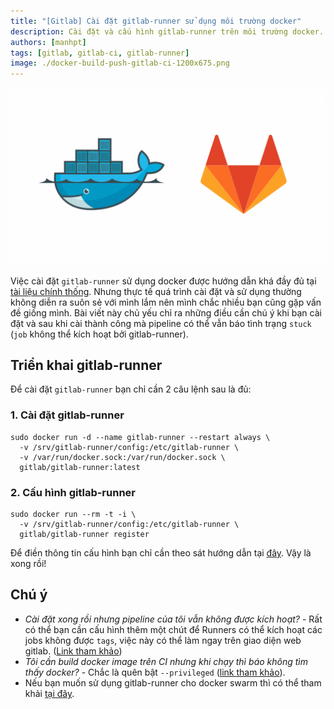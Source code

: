 ```yaml
---
title: "[Gitlab] Cài đặt gitlab-runner sử dụng môi trường docker"
description: Cài đặt và cấu hình gitlab-runner trên môi trường docker. Cài đặt gitlab-runner thành công nhưng job không được kích hoạt.
authors: [manhpt]
tags: [gitlab, gitlab-ci, gitlab-runner]
image: ./docker-build-push-gitlab-ci-1200x675.png
---
```


![](./docker-build-push-gitlab-ci-1200x675.png)

Việc cài đặt `gitlab-runner` sử dụng docker được hướng dẫn khá đầy đủ tại [tài liệu chính thống](https://docs.gitlab.com/runner/install/docker.html). Nhưng thực tế quá trình cài đặt và sử dụng thường không diễn ra suôn sẻ với mình lắm nên mình chắc nhiều bạn cũng gặp vấn đề giống mình. Bài viết này chủ yếu chỉ ra những điều cần chú ý khi bạn cài đặt và sau khi cài thành công mà pipeline có thể vẫn báo tình trạng `stuck` (`job` không thể kích hoạt bởi gitlab-runner).

## Triển khai gitlab-runner

Để cài đặt `gitlab-runner` bạn chỉ cần 2 câu lệnh sau là đủ:

### 1. Cài đặt gitlab-runner   

```shell
sudo docker run -d --name gitlab-runner --restart always \
  -v /srv/gitlab-runner/config:/etc/gitlab-runner \
  -v /var/run/docker.sock:/var/run/docker.sock \
  gitlab/gitlab-runner:latest
```

### 2. Cấu hình gitlab-runner

```shell
sudo docker run --rm -t -i \
  -v /srv/gitlab-runner/config:/etc/gitlab-runner \
  gitlab/gitlab-runner register
```

Để điền thông tin cấu hình bạn chỉ cần theo sát hướng dẫn tại [đây](https://docs.gitlab.com/runner/register/index.html#docker). Vậy là xong rồi!

## Chú ý

- _Cài đặt xong rồi nhưng pipeline của tôi vẫn không được kích hoạt?_ - Rất có thể bạn cần cấu hình thêm một chút để Runners có thể kích hoạt các jobs không được `tags`, việc này có thể làm ngay trên giao diện web gitlab. ([Link tham khảo](https://docs.gitlab.com/ee/ci/runners/#allowing-runners-with-tags-to-pick-jobs-without-tags))
- _Tôi cần build docker image trên CI nhưng khi chạy thì báo không tìm thấy docker?_ - Chắc là quên bật `--privileged` ([link tham khảo](https://docs.gitlab.com/ee/ci/docker/using_docker_build.html#use-docker-in-docker-executor)).
- Nếu bạn muốn sử dụng gitlab-runner cho docker swarm thì có thể tham khải [tại đây](https://manhpt.com/2019/11/30/gitlab-cai-dat-gitlab-runner-tren-moi-truong-docker-swarm/).
